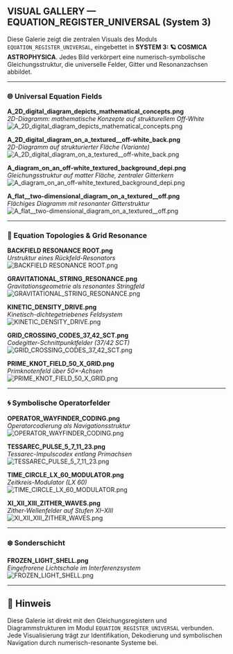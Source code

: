 ## VISUAL GALLERY — EQUATION_REGISTER_UNIVERSAL (System 3)

Diese Galerie zeigt die zentralen Visuals des Moduls `EQUATION_REGISTER_UNIVERSAL`, eingebettet in **SYSTEM 3: 🪐 COSMICA ASTROPHYSICA**. Jedes Bild verkörpert eine numerisch-symbolische Gleichungsstruktur, die universelle Felder, Gitter und Resonanzachsen abbildet.

---

### 🌐 Universal Equation Fields

**A_2D_digital_diagram_depicts_mathematical_concepts.png**  
_2D-Diagramm: mathematische Konzepte auf strukturellem Off-White_  
![A_2D_digital_diagram_depicts_mathematical_concepts.png](./visuals/A_2D_digital_diagram_depicts_mathematical_concepts.png)

**A_2D_digital_diagram_on_a_textured__off-white_back.png**  
_2D-Diagramm auf strukturierter Fläche (Variante)_  
![A_2D_digital_diagram_on_a_textured__off-white_back.png](./visuals/A_2D_digital_diagram_on_a_textured,_off-white_back.png)

**A_diagram_on_an_off-white_textured_background_depi.png**  
_Gleichungsstruktur auf matter Fläche, zentraler Gitterkern_  
![A_diagram_on_an_off-white_textured_background_depi.png](./visuals/A_diagram_on_an_off-white_textured_background_depi.png)

**A_flat__two-dimensional_diagram_on_a_textured__off.png**  
_Flächiges Diagramm mit resonanter Gitterstruktur_  
![A_flat__two-dimensional_diagram_on_a_textured__off.png](./visuals/A_flat__two-dimensional_diagram_on_a_textured__off.png)

---

### 💠 Equation Topologies & Grid Resonance

**BACKFIELD RESONANCE ROOT.png**  
_Urstruktur eines Rückfeld-Resonators_  
![BACKFIELD RESONANCE ROOT.png](./visuals/BACKFIELD%20RESONANCE%20ROOT.png)

**GRAVITATIONAL_STRING_RESONANCE.png**  
_Gravitationsgeometrie als resonantes Stringfeld_  
![GRAVITATIONAL_STRING_RESONANCE.png](./visuals/GRAVITATIONAL_STRING_RESONANCE.png)

**KINETIC_DENSITY_DRIVE.png**  
_Kinetisch-dichtegetriebenes Feldsystem_  
![KINETIC_DENSITY_DRIVE.png](./visuals/KINETIC_DENSITY_DRIVE.png)

**GRID_CROSSING_CODES_37_42_SCT.png**  
_Codegitter-Schnittpunktfelder (37/42 SCT)_  
![GRID_CROSSING_CODES_37_42_SCT.png](./visuals/GRID_CROSSING_CODES_37_42_SCT.png)

**PRIME_KNOT_FIELD_50_X_GRID.png**  
_Primknotenfeld über 50×-Achsen_  
![PRIME_KNOT_FIELD_50_X_GRID.png](./visuals/PRIME_KNOT_FIELD_50_X_GRID.png)

---

### 🌀 Symbolische Operatorfelder

**OPERATOR_WAYFINDER_CODING.png**  
_Operatorcodierung als Navigationsstruktur_  
![OPERATOR_WAYFINDER_CODING.png](./visuals/OPERATOR_WAYFINDER_CODING.png)

**TESSAREC_PULSE_5_7_11_23.png**  
_Tessarec-Impulscodex entlang Primachsen_  
![TESSAREC_PULSE_5_7_11_23.png](./visuals/TESSAREC_PULSE_5_7_11_23%20.png)

**TIME_CIRCLE_LX_60_MODULATOR.png**  
_Zeitkreis-Modulator (LX 60)_  
![TIME_CIRCLE_LX_60_MODULATOR.png](./visuals/TIME_CIRCLE_LX_60_MODULATOR.png)

**XI_XII_XIII_ZITHER_WAVES.png**  
_Zither-Wellenfelder auf Stufen XI–XIII_  
![XI_XII_XIII_ZITHER_WAVES.png](./visuals/XI_XII_XIII_ZITHER_WAVES.png)

---

### ❄️ Sonderschicht

**FROZEN_LIGHT_SHELL.png**  
_Eingefrorene Lichtschale im Interferenzsystem_  
![FROZEN_LIGHT_SHELL.png](./visuals/FROZEN_LIGHT_SHELL.png)

---

## 🧭 Hinweis

Diese Galerie ist direkt mit den Gleichungsregistern und Diagrammstrukturen im Modul `EQUATION_REGISTER_UNIVERSAL` verbunden. Jede Visualisierung trägt zur Identifikation, Dekodierung und symbolischen Navigation durch numerisch-resonante Systeme bei.
